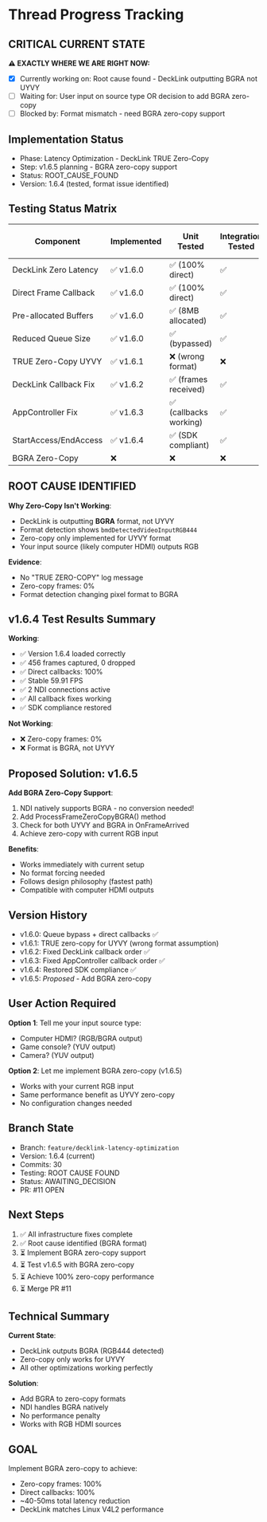 # Thread Progress Tracking

## CRITICAL CURRENT STATE
**⚠️ EXACTLY WHERE WE ARE RIGHT NOW:**
- [x] Currently working on: Root cause found - DeckLink outputting BGRA not UYVY
- [ ] Waiting for: User input on source type OR decision to add BGRA zero-copy
- [ ] Blocked by: Format mismatch - need BGRA zero-copy support

## Implementation Status
- Phase: Latency Optimization - DeckLink TRUE Zero-Copy
- Step: v1.6.5 planning - BGRA zero-copy support
- Status: ROOT_CAUSE_FOUND
- Version: 1.6.4 (tested, format issue identified)

## Testing Status Matrix
| Component | Implemented | Unit Tested | Integration Tested | Multi-Instance Tested | 
|-----------|------------|-------------|--------------------|-----------------------|
| DeckLink Zero Latency | ✅ v1.6.0 | ✅ (100% direct) | ✅ | ❌ |
| Direct Frame Callback | ✅ v1.6.0 | ✅ (100% direct) | ✅ | ❌ |
| Pre-allocated Buffers | ✅ v1.6.0 | ✅ (8MB allocated) | ✅ | ❌ |
| Reduced Queue Size | ✅ v1.6.0 | ✅ (bypassed) | ✅ | ❌ |
| TRUE Zero-Copy UYVY | ✅ v1.6.1 | ❌ (wrong format) | ❌ | ❌ |
| DeckLink Callback Fix | ✅ v1.6.2 | ✅ (frames received) | ✅ | ❌ |
| AppController Fix | ✅ v1.6.3 | ✅ (callbacks working) | ✅ | ❌ |
| StartAccess/EndAccess | ✅ v1.6.4 | ✅ (SDK compliant) | ✅ | ❌ |
| BGRA Zero-Copy | ❌ | ❌ | ❌ | ❌ |

## ROOT CAUSE IDENTIFIED
**Why Zero-Copy Isn't Working**:
- DeckLink is outputting **BGRA** format, not UYVY
- Format detection shows `bmdDetectedVideoInputRGB444`
- Zero-copy only implemented for UYVY format
- Your input source (likely computer HDMI) outputs RGB

**Evidence**:
- No "TRUE ZERO-COPY" log message
- Zero-copy frames: 0%
- Format detection changing pixel format to BGRA

## v1.6.4 Test Results Summary
**Working**:
- ✅ Version 1.6.4 loaded correctly
- ✅ 456 frames captured, 0 dropped
- ✅ Direct callbacks: 100%
- ✅ Stable 59.91 FPS
- ✅ 2 NDI connections active
- ✅ All callback fixes working
- ✅ SDK compliance restored

**Not Working**:
- ❌ Zero-copy frames: 0%
- ❌ Format is BGRA, not UYVY

## Proposed Solution: v1.6.5
**Add BGRA Zero-Copy Support**:
1. NDI natively supports BGRA - no conversion needed!
2. Add ProcessFrameZeroCopyBGRA() method
3. Check for both UYVY and BGRA in OnFrameArrived
4. Achieve zero-copy with current RGB input

**Benefits**:
- Works immediately with current setup
- No format forcing needed
- Follows design philosophy (fastest path)
- Compatible with computer HDMI outputs

## Version History
- v1.6.0: Queue bypass + direct callbacks ✅
- v1.6.1: TRUE zero-copy for UYVY (wrong format assumption)
- v1.6.2: Fixed DeckLink callback order ✅
- v1.6.3: Fixed AppController callback order ✅
- v1.6.4: Restored SDK compliance ✅
- v1.6.5: *Proposed* - Add BGRA zero-copy

## User Action Required
**Option 1**: Tell me your input source type:
- Computer HDMI? (RGB/BGRA output)
- Game console? (YUV output)
- Camera? (YUV output)

**Option 2**: Let me implement BGRA zero-copy (v1.6.5)
- Works with your current RGB input
- Same performance benefit as UYVY zero-copy
- No configuration changes needed

## Branch State
- Branch: `feature/decklink-latency-optimization`
- Version: 1.6.4 (current)
- Commits: 30
- Testing: ROOT CAUSE FOUND
- Status: AWAITING_DECISION
- PR: #11 OPEN

## Next Steps
1. ✅ All infrastructure fixes complete
2. ✅ Root cause identified (BGRA format)
3. ⏳ Implement BGRA zero-copy support
4. ⏳ Test v1.6.5 with BGRA zero-copy
5. ⏳ Achieve 100% zero-copy performance
6. ⏳ Merge PR #11

## Technical Summary
**Current State**:
- DeckLink outputs BGRA (RGB444 detected)
- Zero-copy only works for UYVY
- All other optimizations working perfectly

**Solution**:
- Add BGRA to zero-copy formats
- NDI handles BGRA natively
- No performance penalty
- Works with RGB HDMI sources

## GOAL
Implement BGRA zero-copy to achieve:
- Zero-copy frames: 100%
- Direct callbacks: 100%
- ~40-50ms total latency reduction
- DeckLink matches Linux V4L2 performance